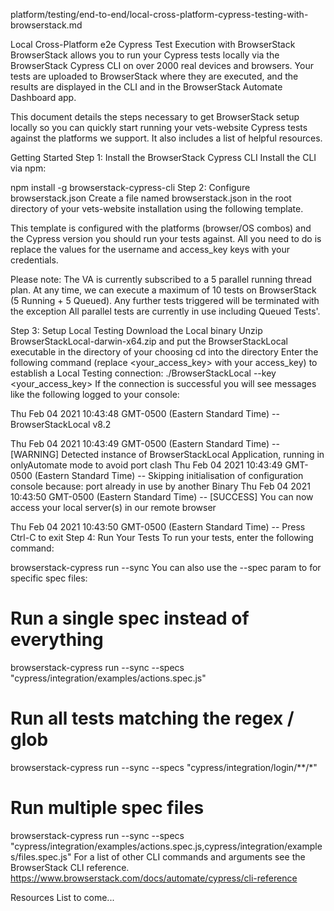 platform/testing/end-to-end/local-cross-platform-cypress-testing-with-browserstack.md

Local Cross-Platform e2e Cypress Test Execution with BrowserStack
BrowserStack allows you to run your Cypress tests locally via the BrowserStack Cypress CLI on over 2000 real devices and browsers. Your tests are uploaded to BrowserStack where they are executed, and the results are displayed in the CLI and in the BrowserStack Automate Dashboard app.

This document details the steps necessary to get BrowserStack setup locally so you can quickly start running your vets-website Cypress tests against the platforms we support. It also includes a list of helpful resources.

Getting Started
Step 1: Install the BrowserStack Cypress CLI
Install the CLI via npm:

npm install -g browserstack-cypress-cli
Step 2: Configure browserstack.json
Create a file named browserstack.json in the root directory of your vets-website installation using the following template.

This template is configured with the platforms (browser/OS combos) and the Cypress version you should run your tests against. All you need to do is replace the values for the username and access_key keys with your credentials.

Please note: The VA is currently subscribed to a 5 parallel running thread plan. At any time, we can execute a maximum of 10 tests on BrowserStack (5 Running + 5 Queued). Any further tests triggered will be terminated with the exception All parallel tests are currently in use including Queued Tests'.

Step 3: Setup Local Testing
Download the Local binary
Unzip BrowserStackLocal-darwin-x64.zip and put the BrowserStackLocal executable in the directory of your choosing
cd into the directory
Enter the following command (replace <your_access_key> with your access_key) to establish a Local Testing connection:
./BrowserStackLocal --key <your_access_key>
If the connection is successful you will see messages like the following logged to your console:

Thu Feb 04 2021 10:43:48 GMT-0500 (Eastern Standard Time) -- BrowserStackLocal v8.2

Thu Feb 04 2021 10:43:49 GMT-0500 (Eastern Standard Time) -- [WARNING] Detected instance of BrowserStackLocal Application, running in onlyAutomate mode to avoid port clash
Thu Feb 04 2021 10:43:49 GMT-0500 (Eastern Standard Time) -- Skipping initialisation of configuration console because: port already in use by another Binary
Thu Feb 04 2021 10:43:50 GMT-0500 (Eastern Standard Time) -- [SUCCESS] You can now access your local server(s) in our remote browser

Thu Feb 04 2021 10:43:50 GMT-0500 (Eastern Standard Time) -- Press Ctrl-C to exit
Step 4: Run Your Tests
To run your tests, enter the following command:

browserstack-cypress run --sync
You can also use the --spec param to for specific spec files:

# Run a single spec instead of everything
browserstack-cypress run --sync --specs "cypress/integration/examples/actions.spec.js"

# Run all tests matching the regex / glob
browserstack-cypress run --sync --specs "cypress/integration/login/**/*"

# Run multiple spec files
browserstack-cypress run --sync --specs "cypress/integration/examples/actions.spec.js,cypress/integration/examples/files.spec.js"
For a list of other CLI commands and arguments see the BrowserStack CLI reference. https://www.browserstack.com/docs/automate/cypress/cli-reference

Resources
List to come...
